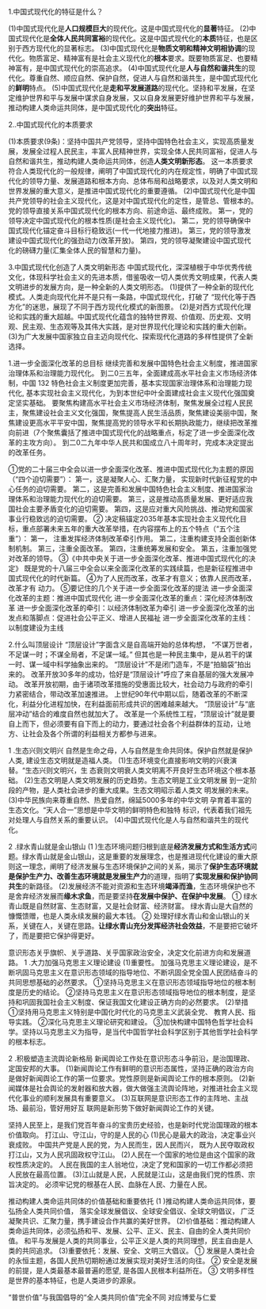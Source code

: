  1.中国式现代化的特征是什么？
 
(1)中国式现代化是**人口规模巨大**的现代化。这是中国式现代化的**显著**特征。
(2)中国式现代化是**全体人民共同富裕**的现代化。这是中国式现代化的**本质**特征，也是区别于西方现代化的显著标志。 
(3)中国式现代化是**物质文明和精神文明相协调**的现代化。物质富足、精神富有是社会主义现代化的**根本**要求。既要物质富足、也要精神富有，是中国式现代化的崇高追求。
(4)中国式现代化是**人与自然和谐共生**的现代化。尊重自然、顺应自然、保护自然，促进人与自然和谐共生，是中国式现代化的**鲜明**特点。
(5)中国式现代化是**走和平发展道路**的现代化。坚持和平发展，在坚定维护世界和平与发展中谋求自身发展，又以自身发展更好维护世界和平与发展，推动构建人类命运共同体，是中国式现代化的**突出**特征。

2..中国式现代化的本质要求 

(1)本质要求(9条)：坚持中国共产党领导，坚持中国特色社会主义，实现高质量发展，发展全过程人民民主，丰富人民精神世界，实现全体人民共同富裕，促进人与自然和谐共生，推动构建人类命运共同体，创造**人类文明新形态**。 这一本质要求符合人类现代化的一般规律，阐明了中国式现代化的内在规定性，明确了中国式现代化的领导力量、发展道路和根本方向、总体布局和战略要求，以及对人类文明和世界发展的重大意义，是推进中国式现代化的重要遵循。
(2)中国式现代化是中国共产党领导的社会主义现代化，这是对中国式现代化的定性，是管总、管根本的。党的领导直接关系中国式现代化的根本方向、前途命运、最终成败。 第一，党的领导决定中国式现代化的根本性质(是社会主义现代化)。 第二，党的领导确保中国式现代化锚定奋斗目标行稳致远(一代一代地接力推进)。 第三，党的领导激发建设中国式现代化的强劲动力(改革开放)。 第四，党的领导凝聚建设中国式现代化的磅礴力量(汇集全体人民的智慧和力量)。

3.中国式现代化创造了人类文明新形态 
中国式现代化，深深植根于中华优秀传统文化，体现科学社会主义的先进本质，借鉴吸收一切人类优秀文明成果，代表人类文明进步的发展方向，是一种全新的人类文明形态。
(1)提供了一种全新的现代化模式。人类走向现代化并不是只有一条路，中国式现代化，打破了 “现代化等于西方化”的迷思，展现了不同于西方现代化模式的新图景。 (2)是对西方式现代化理论和实践的重大超越。中国式现代化蕴含的独特世界观、价值观、历史观、文明观、民主观、生态观等及其伟大实践，是对世界现代化理论和实践的重大创新。
(3)为广大发展中国家独立自主迈向现代化、探索现代化道路的多样性提供了全新选择。



1.进一步全面深化改革的总目标
继续完善和发展中国特色社会主义制度，推进国家治理体系和治理能力现代化。
到二0三五年，全面建成高水平社会主义市场经济体制，中国 132 特色社会主义制度更加完善，基本实现国家治理体系和治理能力现代化, 基本实现社会主义现代化，为到本世纪中叶全面建成社会主义现代化强国奠定坚实基础。
要聚焦构建高水平社会主义市场经济体制，聚焦发展全过程人民民主，聚焦建设社会主义文化强国，聚焦提高人民生活品质，聚焦建设美丽中国，聚焦建设更高水平平安中国，聚焦提高党的领导水平和长期执政能力，继续把改革推向前进（7个聚焦囊括了推进中国式现代化的战略重点，标定了进一步全面深化改革的主攻方向）。
到二0二九年中华人民共和国成立八十周年时，完成本决定提出的改革任务。

①党的二十届三中全会以进一步全面深化改革、推进中国式现代化为主题的原因（“四个迫切需要”）：
第一，这是凝聚人心、汇聚力量， 实现新时代新征程党的中心任务的迫切需要。
第二，这是完善和发展中国特色社会主义制度、推进国家治理体系和治理能力现代化的迫切需要。
第三，这是推动高质量发展、更好适应我国社会主要矛盾变化的迫切需要。 
第四，这是应对重大风险挑战、推动党和国家事业行稳致远的迫切需要。
② 决定稿锚定2035年基本实现社会主义现代化目标，重点部署未来五年的重大改革举措，在内容摆布上的五个特点（“五个注重”）：
第一， 注重发挥经济体制改革牵引作用。
第二，注重构建支持全面创新体制机制。
第三，注重全面改革。
第四，注重统筹发展和安全。
第五，注重加强党对改革的领导。 
③《中共中央关于进一步全面深化改革、推进中国式现代化的决定》 既是党的十八届三中全会以来全面深化改革的实践续篇，也是新征程推进中国式现代化的时代新篇。 
④为了人民而改革，改革才有意义；依靠人民而改革，改革才有 动力。 
⑤要记住的几个关于进一步全面深化改革的提法 
进一步全面深化改革的主题：推进中国式现代化 
进一步全面深化改革的重点：深化经济体制改革 
进一步全面深化改革的牵引：以经济体制改革为牵引 
进一步全面深化改革的出发点和落脚点：促进社会公平正义、增进人民福祉
进一步全面深化改革的主线：以制度建设为主线

2.什么叫顶层设计
“顶层设计”字面含义是自高端开始的总体构想，
“不谋万世者，不足谋一时；不谋全局者，不足谋一域。”
但其也是一种民主集中，是从若干的谋一时、谋一域中科学抽象出来的。
“顶层设计”不是闭门造车，不是“拍脑袋”拍出来的。
改革开放30多年的成功，恰好是“顶层设计”呼应了来自基层的强大发展冲动。
改革开放初期，由于诸项改革措施的受惠面比较大，社会动力与政府的牵引力紧密结合，带动改革加速推进。
上世纪90年代中期以后，随着改革的不断深化，利益分化进程加快，在利益面前形成共识的困难越来越大。
“顶层设计”与“底层冲动”结合的难度自然也就加大了。
改革是一个系统性工程，“顶层设计”就是要自上而下，但必须要有自下而上的动力，要通过社会各个利益群体的互动，让地方、让社会及各个所谓的利益相关方都参与进来。



1 .生态兴则文明兴 
自然是生命之母，人与自然是生命共同体。保护自然就是保护人类, 建设生态文明就是造福人类。 (1)生态环境变化直接影响文明的兴衰演替。“生态兴则文明兴，生 态衰则文明衰人类文明离不开良好生态环境这个根本基础。
(2)生态文明是人类文明发展的历史趋势。生态文明是工业文明发展 到一定阶段的产物，是人类社会进步的重大成果。生态文明昭示着人类文 明发展的未来。
(3)中华民族向来尊重自然、热爱自然，绵延5000多年的中华文明 孕育着丰富的生态文化。“天人合一”思想是中华文明的鲜明特色和独特 标识，代表着我们祖先对处理人与自然关系的重要认识。 
(4)中国式现代化是人与自然和谐共生的现代化。 

2 .绿水青山就是金山银山 
(1 )生态环境问题归根到底是**经济发展方式和生活方式**问题。绿水青山就是金山银山，这是重要的发展理念，也是推进现代化建设的重大原则这一理念，阐明了经济发展与生态环境保护之间的关系，揭示了**保护生态环境就是保护生产力、改善生态环境就是发展生产力**的道理，指明了**实现发展和保护协同共生**的新路径。 
(2)发展经济不能对资源和生态环境**竭泽而渔**，生态环境保护也不是舍弃经济发展而**缘木求鱼**，而是要坚持**在发展中保护、在保护中发展**。
① 绿水青山既是自然财富、生态财富，又是社会财富、经济财富。 绿水青山是大自然的慷慨馈赠，也是人类永续发展的最大本钱。
② 处理好绿水青山和金山银山的关系，关键在人，关键在思路。**让绿水青山充分发挥经济社会效益**，不是要把它破坏了，而是要把它保护得更好。



意识形态关乎旗帜、关乎道路、关乎国家政治安全，决定文化前进方向和发展道路。 
 1 .大力加强马克思主义理论建设 
 (1)重要性。
 加强马克思主义理论建设，是不断巩固马克思主义在意识形态领域的指导地位、不断巩固全党全国人民团结奋斗的共同思想基础的必然要求。
 ①坚持马克思主义在意识形态领域指导地位的根本制度是历史的结论。 
 ②坚持马克思主义在意识形态领域指导地位的根本制度，是坚持和巩固我国社会主义制度、保证我国文化建设正确方向的必然要求。
  (2)举措 
  ①坚持用马克思主义特别是中国化时代化的马克思主义武装全党、 教育人民、指导实践。 
  ②深化马克思主义理论研究和建设。
  ③加快构建中国特色哲学社会科学。坚持以马克思主义为指导，是当代中国哲学社会科学区别于其他哲学社会科学的根本标志。
  
   2 .积极塑造主流舆论新格局 
   新闻舆论工作处在意识形态斗争前沿，是治国理政、定国安邦的大事。
    (1)新闻舆论工作有鲜明的意识形态属性，坚持正确的政治方向是做好新闻舆论工作的第一位要求。党性原则是新闻舆论工作的根本原则。
    (2)新闻媒体是社会舆论的发射器和放大器，做大做强主流舆论阵地，对推进社会主义现代化事业的顺利发展具有重要意义。
    (3)互联网是意识形态工作的主阵地、主战场、最前沿，管好用好互 联网是新形势下做好新闻舆论工作的关键。



坚持人民至上，是我们党百年奋斗的宝贵历史经验，也是新时代党治国理政的根本价值取向。
打江山、守江山，守的是人民的心 
(1)民心是最大的政治，决定事业兴衰成败。
中国共产党是人民的党，为人民而生，因人民而兴，
既为人民夺取政权打江山，又为人民巩固政权守江山。 
(2)人民在一个国家的地位是由这个国家的政权性质决定的。
人民在我国的主人翁地位，决定了党和国家的一切工作都必须把人民放在最高位置。
(3)江山就是人民，人民就是江山，这是由我们党的性质、宗旨决定的。
必须牢记党的根基在人民、血脉在人民、力量在人民。



推动构建人类命运共同体的价值基础和重要依托
(1 )推动构建人类命运共同体，要弘扬全人类共同价值，
落实全球发展倡议、全球安全倡议、全球文明倡议，
广泛凝聚共识、汇聚力量，携手建设合作共赢的美好世界。 
(2)价值基础：推动构建人类命运共同体，必须弘扬和平、发展、公平、正义、民主、自由的全人类共同价值。
和平与发展是人类的共同事业，公平正义是人类的共同理想，民主自由是人类的共同追求。
(3)重要依托：发展、安全、文明三大倡议。
① 发展是人类社会的永恒主题，各国人民热切期盼通过发展实现对美好生活的向往。
② 安全是发展的前提，是人类最基本最普遍的愿望, 是各国人民根本利益所在。
③ 文明多样性是世界的基本特征，也是人类进步的源泉。

“普世价值”与我国倡导的“全人类共同价值”完全不同
对应博爱与仁爱